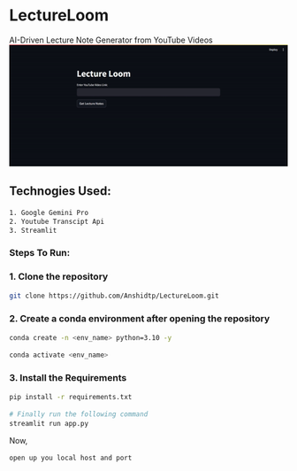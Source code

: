 # LectureLoom
AI-Driven Lecture Note Generator from YouTube Videos
![Demo](https://github.com/Anshidtp/LectureLoom/blob/main/demo.gif)
## Technogies Used:
    1. Google Gemini Pro
    2. Youtube Transcipt Api
    3. Streamlit

### Steps To Run:

### 1. Clone the repository

```bash
git clone https://github.com/Anshidtp/LectureLoom.git
```
### 2.  Create a conda environment after opening the repository

```bash
conda create -n <env_name> python=3.10 -y
```

```bash
conda activate <env_name>
```


### 3. Install the Requirements
```bash
pip install -r requirements.txt
```

```bash
# Finally run the following command
streamlit run app.py
```

Now,
```bash
open up you local host and port
```




